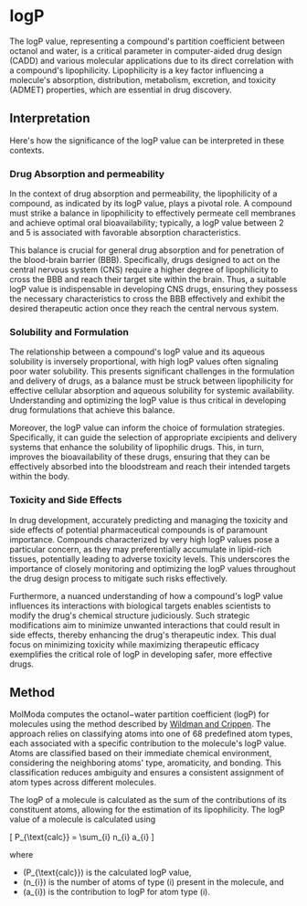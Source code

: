 # logP

The logP value, representing a compound's partition coefficient between octanol and water, is a critical parameter in computer-aided drug design (CADD) and various molecular applications due to its direct correlation with a compound's lipophilicity.
Lipophilicity is a key factor influencing a molecule's absorption, distribution, metabolism, excretion, and toxicity (ADMET) properties, which are essential in drug discovery.

## Interpretation

Here's how the significance of the logP value can be interpreted in these contexts.

### Drug Absorption and permeability

In the context of drug absorption and permeability, the lipophilicity of a compound, as indicated by its logP value, plays a pivotal role.
A compound must strike a balance in lipophilicity to effectively permeate cell membranes and achieve optimal oral bioavailability; typically, a logP value between 2 and 5 is associated with favorable absorption characteristics.

This balance is crucial for general drug absorption and for penetration of the blood-brain barrier (BBB).
Specifically, drugs designed to act on the central nervous system (CNS) require a higher degree of lipophilicity to cross the BBB and reach their target site within the brain.
Thus, a suitable logP value is indispensable in developing CNS drugs, ensuring they possess the necessary characteristics to cross the BBB effectively and exhibit the desired therapeutic action once they reach the central nervous system.

### Solubility and Formulation

The relationship between a compound's logP value and its aqueous solubility is inversely proportional, with high logP values often signaling poor water solubility.
This presents significant challenges in the formulation and delivery of drugs, as a balance must be struck between lipophilicity for effective cellular absorption and aqueous solubility for systemic availability.
Understanding and optimizing the logP value is thus critical in developing drug formulations that achieve this balance.

Moreover, the logP value can inform the choice of formulation strategies.
Specifically, it can guide the selection of appropriate excipients and delivery systems that enhance the solubility of lipophilic drugs.
This, in turn, improves the bioavailability of these drugs, ensuring that they can be effectively absorbed into the bloodstream and reach their intended targets within the body.

### Toxicity and Side Effects

In drug development, accurately predicting and managing the toxicity and side effects of potential pharmaceutical compounds is of paramount importance.
Compounds characterized by very high logP values pose a particular concern, as they may preferentially accumulate in lipid-rich tissues, potentially leading to adverse toxicity levels.
This underscores the importance of closely monitoring and optimizing the logP values throughout the drug design process to mitigate such risks effectively.

Furthermore, a nuanced understanding of how a compound's logP value influences its interactions with biological targets enables scientists to modify the drug's chemical structure judiciously.
Such strategic modifications aim to minimize unwanted interactions that could result in side effects, thereby enhancing the drug's therapeutic index.
This dual focus on minimizing toxicity while maximizing therapeutic efficacy exemplifies the critical role of logP in developing safer, more effective drugs.

## Method

MolModa computes the octanol−water partition coefficient (logP) for molecules using the method described by [Wildman and Crippen](https://doi.org/10.1021/ci990307l).
The approach relies on classifying atoms into one of 68 predefined atom types, each associated with a specific contribution to the molecule's logP value.
Atoms are classified based on their immediate chemical environment, considering the neighboring atoms' type, aromaticity, and bonding.
This classification reduces ambiguity and ensures a consistent assignment of atom types across different molecules.

The logP of a molecule is calculated as the sum of the contributions of its constituent atoms, allowing for the estimation of its lipophilicity.
The logP value of a molecule is calculated using

\[ P_{\text{calc}} = \sum_{i} n_{i} a_{i} \]

where

-   \(P_{\text{calc}}\) is the calculated logP value,
-   \(n_{i}\) is the number of atoms of type \(i\) present in the molecule, and
-   \(a_{i}\) is the contribution to logP for atom type \(i\).
